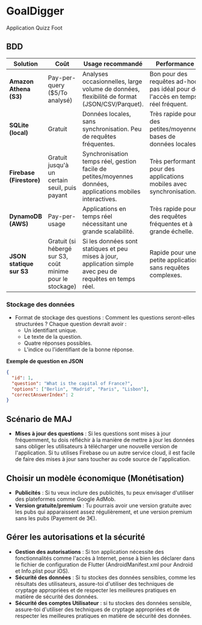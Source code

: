 # GoalDigger
Application Quizz Foot

## BDD

| **Solution**               | **Coût**                                                  | **Usage recommandé**                                                                                       | **Performance**                                                                 |
|----------------------------|-----------------------------------------------------------|------------------------------------------------------------------------------------------------------------|---------------------------------------------------------------------------------|
| **Amazon Athena (S3)**     | Pay-per-query ($5/To analysé)                             | Analyses occasionnelles, large volume de données, flexibilité de format (JSON/CSV/Parquet).                | Bon pour des requêtes ad-hoc, pas idéal pour de l'accès en temps réel fréquent. |
| **SQLite (local)**         | Gratuit                                                   | Données locales, sans synchronisation. Peu de requêtes fréquentes.                                         | Très rapide pour des petites/moyennes bases de données locales.                 |
| **Firebase (Firestore)**   | Gratuit jusqu'à un certain seuil, puis payant             | Synchronisation temps réel, gestion facile de petites/moyennes données, applications mobiles interactives. | Très performant pour des applications mobiles avec synchronisation.             |
| **DynamoDB (AWS)**         | Pay-per-usage                                             | Applications en temps réel nécessitant une grande scalabilité.                                             | Très rapide pour des requêtes fréquentes et à grande échelle.                   |
| **JSON statique sur S3**   | Gratuit (si hébergé sur S3, coût minime pour le stockage) | Si les données sont statiques et peu mises à jour, application simple avec peu de requêtes en temps réel.  | Rapide pour une petite application sans requêtes complexes.                     |

### Stockage des données

- Format de stockage des questions : Comment les questions seront-elles structurées ? Chaque question devrait avoir :
   - Un identifiant unique.
   - Le texte de la question.
   - Quatre réponses possibles.
   - L'indice ou l'identifiant de la bonne réponse.

**Exemple de question en JSON**
```json
{
  "id": 1,
  "question": "What is the capital of France?",
  "options": ["Berlin", "Madrid", "Paris", "Lisbon"],
  "correctAnswerIndex": 2
}
```

## Scénario de MAJ

- **Mises à jour des questions** : Si les questions sont mises à jour fréquemment, tu dois réfléchir à la manière de mettre à jour les données sans obliger les utilisateurs à télécharger une nouvelle version de l'application. Si tu utilises Firebase ou un autre service cloud, il est facile de faire des mises à jour sans toucher au code source de l'application.

## Choisir un modèle économique (Monétisation)

- **Publicités** : Si tu veux inclure des publicités, tu peux envisager d'utiliser des plateformes comme Google AdMob.
- **Version gratuite/premium** : Tu pourrais avoir une version gratuite avec les pubs qui apparaissent assez régulièrement, et une version premium sans les pubs (Payement de 3€).



## Gérer les autorisations et la sécurité
- **Gestion des autorisations** : Si ton application nécessite des fonctionnalités comme l'accès à Internet, pense à bien les déclarer dans le fichier de configuration de Flutter (AndroidManifest.xml pour Android et Info.plist pour iOS).
- **Sécurité des données** : Si tu stockes des données sensibles, comme les résultats des utilisateurs, assure-toi d'utiliser des techniques de cryptage appropriées et de respecter les meilleures pratiques en matière de sécurité des données.
- **Sécurité des comptes Utilisateur** : si tu stockes des données sensible, assure-toi d'utiliser des techniques de cryptage appropriées et de respecter les meilleures pratiques en matière de sécurité des données.
